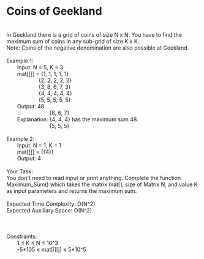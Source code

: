 <h1>Coins of Geekland</h1>
<p><br>
In Geekland there is a grid of coins of size N x N. You have to find the maximum sum of coins in any sub-grid of size K x K.<br>
Note: Coins of the negative denomination are also possible at Geekland.<br>
<br>
Example 1:<br>
&emsp;&emsp;Input: N = 5, K = 3<br> 
&emsp;&emsp;mat[[]] = {1, 1, 1, 1, 1}<br> 
&emsp;&emsp;&emsp;&emsp;&emsp;&emsp;{2, 2, 2, 2, 2} <br>
&emsp;&emsp;&emsp;&emsp;&emsp;&emsp;{3, 8, 6, 7, 3} <br>
&emsp;&emsp;&emsp;&emsp;&emsp;&emsp;{4, 4, 4, 4, 4} <br>
&emsp;&emsp;&emsp;&emsp;&emsp;&emsp;{5, 5, 5, 5, 5}<br>
&emsp;&emsp;Output: 48<br>
&emsp;&emsp;&emsp;&emsp;&emsp;&emsp;&emsp;&emsp;{8, 6, 7}<br>
&emsp;&emsp;Explanation:   {4, 4, 4}    has the maximum sum 48.<br>
&emsp;&emsp;&emsp;&emsp;&emsp;&emsp;&emsp;&emsp;{5, 5, 5} <br>
<br>
Example 2:<br>
&emsp;&emsp;Input: N = 1, K = 1<br>
&emsp;&emsp;mat[[]] = {{4}} <br>
&emsp;&emsp;Output: 4<br>
<br>
Your Task:<br>  
You don't need to read input or print anything. Complete the function Maximum_Sum() which takes the matrix mat[], size of Matrix N, and value K as input parameters and returns the maximum sum.<br>
<br>
Expected Time Complexity: O(N^2)<br>
Expected Auxiliary Space: O(N^2)<br>
<br>
<br>
<br>
Constraints:<br>
&emsp;&emsp;1 ≤ K ≤ N ≤ 10^3<br>
&emsp;&emsp;-5*105 ≤ mat[i][j] ≤ 5*10^5<br>
<br></p>
